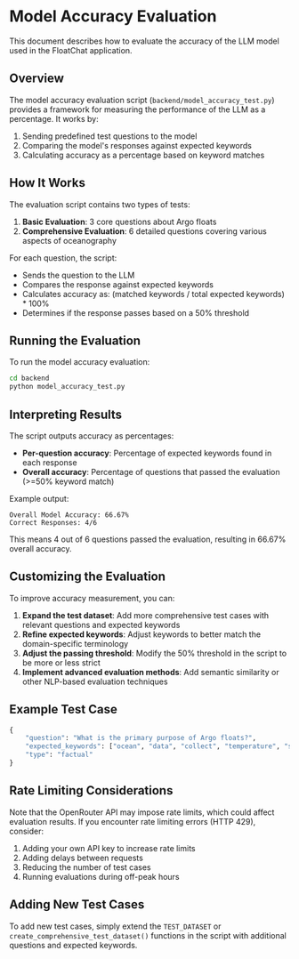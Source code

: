 # Model Accuracy Evaluation

This document describes how to evaluate the accuracy of the LLM model used in the FloatChat application.

## Overview

The model accuracy evaluation script (`backend/model_accuracy_test.py`) provides a framework for measuring the performance of the LLM as a percentage. It works by:

1. Sending predefined test questions to the model
2. Comparing the model's responses against expected keywords
3. Calculating accuracy as a percentage based on keyword matches

## How It Works

The evaluation script contains two types of tests:

1. **Basic Evaluation**: 3 core questions about Argo floats
2. **Comprehensive Evaluation**: 6 detailed questions covering various aspects of oceanography

For each question, the script:
- Sends the question to the LLM
- Compares the response against expected keywords
- Calculates accuracy as: (matched keywords / total expected keywords) * 100%
- Determines if the response passes based on a 50% threshold

## Running the Evaluation

To run the model accuracy evaluation:

```bash
cd backend
python model_accuracy_test.py
```

## Interpreting Results

The script outputs accuracy as percentages:
- **Per-question accuracy**: Percentage of expected keywords found in each response
- **Overall accuracy**: Percentage of questions that passed the evaluation (>=50% keyword match)

Example output:
```
Overall Model Accuracy: 66.67%
Correct Responses: 4/6
```

This means 4 out of 6 questions passed the evaluation, resulting in 66.67% overall accuracy.

## Customizing the Evaluation

To improve accuracy measurement, you can:

1. **Expand the test dataset**: Add more comprehensive test cases with relevant questions and expected keywords
2. **Refine expected keywords**: Adjust keywords to better match the domain-specific terminology
3. **Adjust the passing threshold**: Modify the 50% threshold in the script to be more or less strict
4. **Implement advanced evaluation methods**: Add semantic similarity or other NLP-based evaluation techniques

## Example Test Case

```python
{
    "question": "What is the primary purpose of Argo floats?",
    "expected_keywords": ["ocean", "data", "collect", "temperature", "salinity", "pressure"],
    "type": "factual"
}
```

## Rate Limiting Considerations

Note that the OpenRouter API may impose rate limits, which could affect evaluation results. If you encounter rate limiting errors (HTTP 429), consider:

1. Adding your own API key to increase rate limits
2. Adding delays between requests
3. Reducing the number of test cases
4. Running evaluations during off-peak hours

## Adding New Test Cases

To add new test cases, simply extend the `TEST_DATASET` or `create_comprehensive_test_dataset()` functions in the script with additional questions and expected keywords.